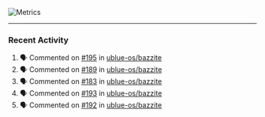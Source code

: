![Metrics](https://metrics.lecoq.io/KyleGospo?template=classic&base=header%2C%20activity%2C%20community%2C%20repositories%2C%20metadata&base.indepth=false&base.hireable=false&base.skip=false&config.timezone=America%2FLos_Angeles)

---
### Recent Activity
<!--START_SECTION:activity-->
1. 🗣 Commented on [#195](https://github.com/ublue-os/bazzite/issues/195#issuecomment-1694149466) in [ublue-os/bazzite](https://github.com/ublue-os/bazzite)
2. 🗣 Commented on [#189](https://github.com/ublue-os/bazzite/issues/189#issuecomment-1694141131) in [ublue-os/bazzite](https://github.com/ublue-os/bazzite)
3. 🗣 Commented on [#183](https://github.com/ublue-os/bazzite/issues/183#issuecomment-1693873764) in [ublue-os/bazzite](https://github.com/ublue-os/bazzite)
4. 🗣 Commented on [#193](https://github.com/ublue-os/bazzite/issues/193#issuecomment-1693873015) in [ublue-os/bazzite](https://github.com/ublue-os/bazzite)
5. 🗣 Commented on [#192](https://github.com/ublue-os/bazzite/issues/192#issuecomment-1693872418) in [ublue-os/bazzite](https://github.com/ublue-os/bazzite)
<!--END_SECTION:activity-->
